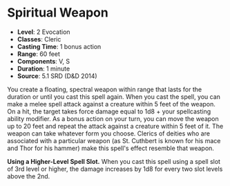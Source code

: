 # Spiritual Weapon

- **Level**: 2 Evocation
- **Classes**: Cleric
- **Casting Time**: 1 bonus action
- **Range**: 60 feet
- **Components**: V, S
- **Duration**: 1 minute
- **Source**: 5.1 SRD (D&D 2014)

You create a floating, spectral weapon within range that lasts for the duration or until you cast this spell again. When you cast the spell, you can make a melee spell attack against a creature within 5 feet of the weapon. On a hit, the target takes force damage equal to 1d8 + your spellcasting ability modifier. As a bonus action on your turn, you can move the weapon up to 20 feet and repeat the attack against a creature within 5 feet of it. The weapon can take whatever form you choose. Clerics of deities who are associated with a particular weapon (as St. Cuthbert is known for his mace and Thor for his hammer) make this spell's effect resemble that weapon.

**Using a Higher-Level Spell Slot.** When you cast this spell using a spell slot of 3rd level or higher, the damage increases by 1d8 for every two slot levels above the 2nd.
